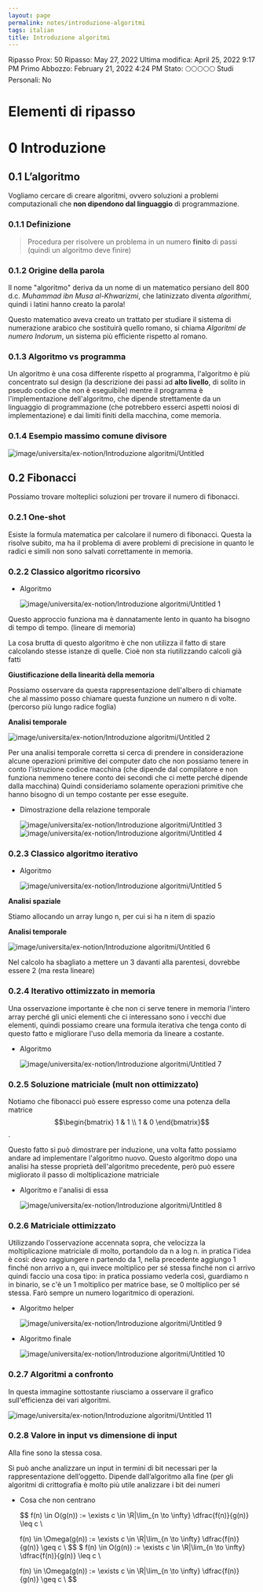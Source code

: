 ```yaml
---
layout: page
permalink: notes/introduzione-algoritmi
tags: italian
title: Introduzione algoritmi
---
```


Ripasso Prox: 50
Ripasso: May 27, 2022
Ultima modifica: April 25, 2022 9:17 PM
Primo Abbozzo: February 21, 2022 4:24 PM
Stato: 🌕🌕🌕🌕🌕
Studi Personali: No

# Elementi di ripasso

# 0 Introduzione

## 0.1 L’algoritmo

Vogliamo cercare di creare algoritmi, ovvero soluzioni a problemi computazionali che **non dipendono dal linguaggio** di programmazione.

### 0.1.1 Definizione

> Procedura per risolvere un problema in un numero **finito** di passi (quindi un algoritmo deve finire)
>

### 0.1.2 Origine della parola

Il nome "algoritmo" deriva da un nome di un matematico persiano dell 800 d.c. *Muhammad ibn Musa al-Khwarizmi*, che latinizzato diventa *algorithmi*, quindi i latini hanno creato la parola!

Questo matematico aveva creato un trattato per studiare il sistema di numerazione arabico che sostituirà quello romano, si chiama *Algoritmi de numero Indorum*, un sistema più efficiente rispetto al romano.

### 0.1.3 Algoritmo vs programma

Un algoritmo è una cosa differente rispetto al programma, l'algoritmo è più concentrato sul design (la descrizione dei passi ad **alto livello**, di solito in pseudo codice che non è eseguibile) mentre il programma è l'implementazione dell'algoritmo, che dipende strettamente da un linguaggio di programmazione (che potrebbero esserci aspetti noiosi di implementazione) e dai limiti finiti della macchina, come memoria.

### 0.1.4 Esempio massimo comune divisore

<img src="/images/notes/image/universita/ex-notion/Introduzione algoritmi/Untitled.png" alt="image/universita/ex-notion/Introduzione algoritmi/Untitled">

## 0.2 Fibonacci

Possiamo trovare molteplici soluzioni per trovare il numero di fibonacci.

### 0.2.1 One-shot

Esiste la formula matematica per calcolare il numero di fibonacci. Questa la risolve subito, ma ha il problema di avere problemi di precisione in quanto le radici e simili non sono salvati correttamente in memoria.

### 0.2.2 Classico algoritmo ricorsivo

- Algoritmo

    <img src="/images/notes/image/universita/ex-notion/Introduzione algoritmi/Untitled 1.png" alt="image/universita/ex-notion/Introduzione algoritmi/Untitled 1">


Questo approccio funziona ma è dannatamente lento in quanto ha bisogno di tempo di tempo. (lineare di memoria)

La cosa brutta di questo algoritmo è che non utilizza il fatto di stare calcolando stesse istanze di quelle. Cioè non sta riutilizzando calcoli già fatti

**Giustificazione della linearità della memoria**

Possiamo osservare da questa rappresentazione dell'albero di chiamate che al massimo posso chiamare questa funzione un numero n di volte. (percorso più lungo radice foglia)

**Analisi temporale**

<img src="/images/notes/image/universita/ex-notion/Introduzione algoritmi/Untitled 2.png" alt="image/universita/ex-notion/Introduzione algoritmi/Untitled 2">

Per una analisi temporale corretta si cerca di prendere in considerazione alcune operazioni primitive dei computer dato che non possiamo tenere in conto l'istruzione codice macchina (che dipende dal compilatore e non funziona nemmeno tenere conto dei secondi che ci mette perché dipende dalla macchina) Quindi consideriamo solamente operazioni primitive che hanno bisogno di un tempo costante  per esse eseguite.

- Dimostrazione della relazione temporale

    <img src="/images/notes/image/universita/ex-notion/Introduzione algoritmi/Untitled 3.png" alt="image/universita/ex-notion/Introduzione algoritmi/Untitled 3">

    <img src="/images/notes/image/universita/ex-notion/Introduzione algoritmi/Untitled 4.png" alt="image/universita/ex-notion/Introduzione algoritmi/Untitled 4">


### 0.2.3 Classico algoritmo iterativo

- Algoritmo

    <img src="/images/notes/image/universita/ex-notion/Introduzione algoritmi/Untitled 5.png" alt="image/universita/ex-notion/Introduzione algoritmi/Untitled 5">


**Analisi spaziale**

Stiamo allocando un array lungo n, per cui si ha n item di spazio

**Analisi temporale**

<img src="/images/notes/image/universita/ex-notion/Introduzione algoritmi/Untitled 6.png" alt="image/universita/ex-notion/Introduzione algoritmi/Untitled 6">

Nel calcolo ha sbagliato a mettere un 3 davanti alla parentesi, dovrebbe essere 2 (ma resta lineare)

### 0.2.4 Iterativo ottimizzato in memoria

Una osservazione importante è che non ci serve tenere in memoria l'intero array perché gli unici elementi che ci interessano sono i vecchi due elementi, quindi possiamo creare una formula iterativa che tenga conto di questo fatto e migliorare l'uso della memoria da lineare a costante.

- Algoritmo

    <img src="/images/notes/image/universita/ex-notion/Introduzione algoritmi/Untitled 7.png" alt="image/universita/ex-notion/Introduzione algoritmi/Untitled 7">


### 0.2.5 Soluzione matriciale (mult non ottimizzato)

Notiamo che fibonacci può essere espresso come una potenza della matrice $$\begin{bmatrix}
1 & 1 \\
1 & 0
\end{bmatrix}$$.

Questo fatto si può dimostrare per induzione, una volta fatto possiamo andare ad implementare l'algoritmo nuovo. Questo algoritmo dopo una analisi ha stesse proprietà dell'algoritmo precedente, però può essere migliorato il passo di moltiplicazione matriciale

- Algoritmo e l'analisi di essa

    <img src="/images/notes/image/universita/ex-notion/Introduzione algoritmi/Untitled 8.png" alt="image/universita/ex-notion/Introduzione algoritmi/Untitled 8">


### 0.2.6 Matriciale ottimizzato

Utilizzando l'osservazione accennata sopra, che velocizza la moltiplicazione matriciale di molto, portandolo da n a log n.
in pratica l'idea è così: devo raggiungere n partendo da 1, nella precedente aggiungo 1 finché non arrivo a n, qui invece moltiplico per sé stessa finché non ci arrivo quindi faccio una cosa tipo: in pratica possiamo vederla così, guardiamo n in binario, se c'è un 1 moltiplico per matrice base, se 0 moltiplico per sé stessa. Farò sempre un numero logaritmico di operazioni.

- Algoritmo helper

    <img src="/images/notes/image/universita/ex-notion/Introduzione algoritmi/Untitled 9.png" alt="image/universita/ex-notion/Introduzione algoritmi/Untitled 9">

- Algoritmo finale

    <img src="/images/notes/image/universita/ex-notion/Introduzione algoritmi/Untitled 10.png" alt="image/universita/ex-notion/Introduzione algoritmi/Untitled 10">


### 0.2.7 Algoritmi a confronto

In questa immagine sottostante riusciamo a osservare il grafico sull'efficienza dei vari algoritmi.

<img src="/images/notes/image/universita/ex-notion/Introduzione algoritmi/Untitled 11.png" alt="image/universita/ex-notion/Introduzione algoritmi/Untitled 11">

### 0.2.8 Valore in input vs dimensione di input

Alla fine sono la stessa cosa.

Si può anche analizzare un input in termini di bit necessari per la rappresentazione dell’oggetto. Dipende dall’algoritmo alla fine (per gli algoritmi di crittografia è molto più utile analizzare i bit dei numeri

- Cosa che non centrano

    $$
    f(n) \in O(g(n)) := \exists c \in \R|\lim_{n \to \infty} \dfrac{f(n)}{g(n)} \leq c \\

    f(n) \in \Omega(g(n)) := \exists c \in \R|\lim_{n \to \infty} \dfrac{f(n)}{g(n)} \geq c \\
    $$
$
    f(n) \in O(g(n)) := \exists c \in \R|\lim_{n \to \infty} \dfrac{f(n)}{g(n)} \leq c \\

    f(n) \in \Omega(g(n)) := \exists c \in \R|\lim_{n \to \infty} \dfrac{f(n)}{g(n)} \geq c \\
    $$